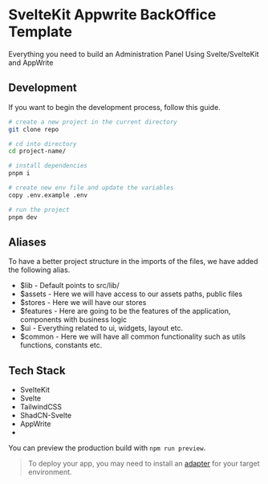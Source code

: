 # SvelteKit Appwrite BackOffice Template

Everything you need to build an Administration Panel Using Svelte/SvelteKit and AppWrite

## Development

If you want to begin the development process, follow this guide.

```bash
# create a new project in the current directory
git clone repo

# cd into directory
cd project-name/

# install dependencies
pnpm i

# create new env file and update the variables
copy .env.example .env

# run the project
pnpm dev
```

## Aliases
To have a better project structure in the imports of the files, we have added the following alias.

- $lib - Default points to src/lib/
- $assets - Here we will have access to our assets paths, public files
- $stores - Here we will have our stores
- $features - Here are going to be the features of the application, components with business logic
- $ui - Everything related to ui, widgets, layout etc.
- $common - Here we will have all common functionality such as utils functions, constants etc.

## Tech Stack

- SvelteKit
- Svelte
- TailwindCSS
- ShadCN-Svelte
- AppWrite
- 

You can preview the production build with `npm run preview`.

> To deploy your app, you may need to install an [adapter](https://kit.svelte.dev/docs/adapters) for your target environment.
